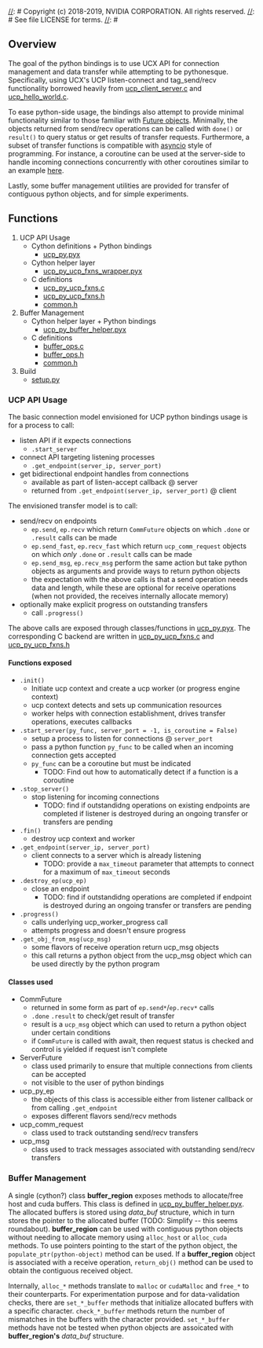 [//]: # 
[//]: # Copyright (c) 2018-2019, NVIDIA CORPORATION. All rights reserved.
[//]: # See file LICENSE for terms.
[//]: # 
## Overview

The goal of the python bindings is to use UCX API for connection
management and data transfer while attempting to be
pythonesque. Specifically, using UCX's UCP listen-connect and
tag_send/recv functionality borrowed heavily from
[ucp_client_server.c](https://github.com/openucx/ucx/blob/master/test/examples/ucp_client_server.c)
and
[ucp_hello_world.c](https://github.com/openucx/ucx/blob/master/test/examples/ucp_hello_world.c).

To ease python-side usage, the bindings also attempt to provide
minimal functionality similar to those familiar with [Future
objects](https://docs.python.org/3/library/concurrent.futures.html#future-objects). Minimally,
the objects returned from send/recv operations can be called with
`done()` or `result()` to query status or get results of transfer
requests. Furthermore, a subset of transfer functions is compatible
with [asyncio](https://docs.python.org/3/library/asyncio.html) style
of programming. For instance, a coroutine can be used at the
server-side to handle incoming connections concurrently with other
coroutines similar to an example
[here](https://asyncio.readthedocs.io/en/latest/tcp_echo.html).

Lastly, some buffer management utilities are provided for transfer of
contiguous python objects, and for simple experiments.

## Functions
1. UCP API Usage
   + Cython definitions + Python bindings
     - [ucp_py.pyx](./ucp_py.pyx)
   + Cython helper layer
     - [ucp_py_ucp_fxns_wrapper.pyx](./ucp_py_ucp_fxns_wrapper.pyx)
   + C definitions
     - [ucp_py_ucp_fxns.c](./ucp_py_ucp_fxns.c)
     - [ucp_py_ucp_fxns.h](./ucp_py_ucp_fxns.h)
     - [common.h](./common.h)
2. Buffer Management
   + Cython helper layer + Python bindings
     - [ucp_py_buffer_helper.pyx](./ucp_py_buffer_helper.pyx)
   + C definitions
     - [buffer_ops.c](./buffer_ops.c)
     - [buffer_ops.h](./buffer_ops.h)
     - [common.h](./common.h)
3. Build
   + [setup.py](./setup.py)

### UCP API Usage

The basic connection model envisioned for UCP python bindings usage is for a
process to call:
 + listen API if it expects connections
   - `.start_server`
 + connect API targeting listening processes
   - `.get_endpoint(server_ip, server_port)`
 + get bidirectional endpoint handles from connections
   - available as part of listen-accept callback @ server
   - returned from `.get_endpoint(server_ip, server_port)` @ client

The envisioned transfer model is to call:
 + send/recv on endpoints
   - `ep.send`, `ep.recv` which return `CommFuture` objects on
     which `.done` or `.result` calls can be made
   - `ep.send_fast`, `ep.recv_fast` which return `ucp_comm_request`
     objects on which *only* `.done` or `.result` calls can be made
   - `ep.send_msg`, `ep.recv_msg` perform the same action but take
     python objects as arguments and provide ways to return python
     objects
   - the expectation with the above calls is that a send operation
     needs data and length, while these are optional for receive
     operations (when not provided, the receives internally allocate
     memory)
 + optionally make explicit progress on outstanding transfers
   - call `.progress()`

The above calls are exposed through classes/functions in
[ucp_py.pyx](./ucp_py.pyx). The corresponding C backend are written in
[ucp_py_ucp_fxns.c](./ucp_py_ucp_fxns.c) and
[ucp_py_ucp_fxns.h](./ucp_py_ucp_fxns.h)

#### Functions exposed
 + `.init()`
   - Initiate ucp context and create a ucp worker (or progress engine
     context)
   - ucp context detects and sets up communication resources
   - worker helps with connection establishment, drives transfer
     operations, executes callbacks
 + `.start_server(py_func, server_port = -1, is_coroutine = False)`
   - setup a process to listen for connections @ `server_port`
   - pass a python function `py_func` to be called when an incoming
     connection gets accepted
   - `py_func` can be a coroutine but must be indicated
     * TODO: Find out how to automatically detect if a function is a
       coroutine
 + `.stop_server()`
   - stop listening for incoming connections
     * TODO: find if outstandidng operations on existing endpoints are
       completed if listener is destroyed during an ongoing transfer
       or transfers are pending
 + `.fin()`
   - destroy ucp context and worker
 + `.get_endpoint(server_ip, server_port)`
   - client connects to a server which is already listening
     * TODO: provide a `max_timeout` parameter that attempts to
       connect for a maximum of `max_timeout` seconds
 + `.destroy_ep(ucp_ep)`
   - close an endpoint
     * TODO: find if outstandidng operations are completed if endpoint
       is destroyed during an ongoing transfer or transfers are
       pending
 + `.progress()`
   - calls underlying ucp_worker_progress call
   - attempts progress and doesn't ensure progress
 + `.get_obj_from_msg(ucp_msg)`
   - some flavors of receive operation return ucp_msg objects
   - this call returns a python object from the ucp_msg object which
     can be used directly by the python program

#### Classes used
 + CommFuture
   - returned in some form as part of `ep.send*`/`ep.recv*` calls
   - `.done` `.result` to check/get result of transfer
   - result is a `ucp_msg` object which can used to return a python
     object under certain conditions
   - if `CommFuture` is called with await, then request status is
     checked and control is yielded if request isn't complete
 + ServerFuture
   - class used primarily to ensure that multiple connections from
     clients can be accepted
   - not visible to the user of python bindings
 + ucp_py_ep
   - the objects of this class is accessible either from listener
     callback or from calling `.get_endpoint`
   - exposes different flavors send/recv methods
 + ucp_comm_request
   - class used to track outstanding send/recv transfers
 + ucp_msg
   - class used to track messages associated with outstanding
     send/recv transfers

### Buffer Management

A single (cython?) class **buffer_region** exposes methods to
allocate/free host and cuda buffers. This class is defined in
[ucp_py_buffer_helper.pyx](./ucp_py_buffer_helper.pyx). The allocated
buffers is stored using *data_buf* structure, which in turn stores the
pointer to the allocated buffer (TODO: Simplify -- this seems
roundabout). **buffer_region** can be used with contiguous python
objects without needing to allocate memory using `alloc_host` or
`alloc_cuda` methods. To use pointers pointing to the start of the
python object, the `populate_ptr(python-object)` method can be
used. If a **buffer_region** object is associated with a receive
operation, `return_obj()` method can be used to obtain the contiguous
received object.

Internally, `alloc_*` methods translate to `malloc` or `cudaMalloc`
and `free_*` to their counterparts. For experimentation purpose and
for data-validation checks, there are `set_*_buffer` methods that
initialize allocated buffers with a specific
character. `check_*_buffer` methods return the number of mismatches in
the buffers with the character provided. `set_*_buffer` methods have
not be tested when python objects are assoicated with
**buffer_region's** *data_buf* structure.
